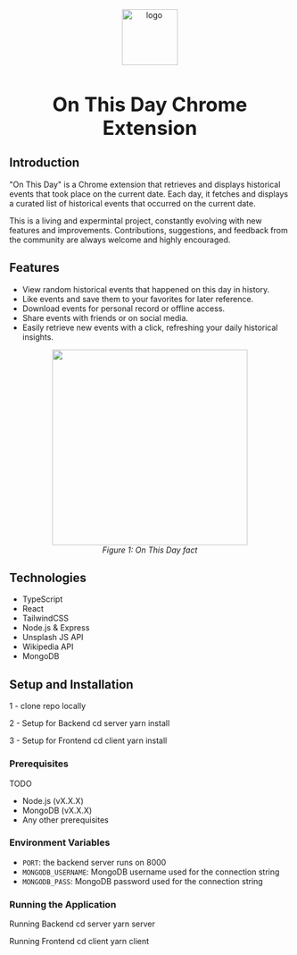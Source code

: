 <div align="center">
    <img src="https://github.com/Randalab6/cr-extension/assets/31637771/f10ff793-deda-4859-a7dd-a6ed1fdd5a38" alt="logo" width="100" height="100">
</div>

<h1 align="center" style="font-size: 2.5em;">On This Day Chrome Extension</h1>





## Introduction
<p>
"On This Day" is a Chrome extension that retrieves and displays historical events that took place on the current date. Each day, it fetches and displays a curated list of historical events that occurred on the current date. 
</p>

This is a living and expermintal project, constantly evolving with new features and improvements. Contributions, suggestions, and feedback from the community are always welcome and highly encouraged.

## Features

- View random historical events that happened on this day in history.
- Like events and save them to your favorites for later reference.
- Download events for personal record or offline access.
- Share events with friends or on social media.
- Easily retrieve new events with a click, refreshing your daily historical insights.

<figure align="center">
    <img width="350" src="https://github.com/Randalab6/cr-extension/assets/31637771/8d6f4635-59c6-464c-8527-9db506a709bb">
    <figcaption><i>Figure 1: On This Day fact</i></figcaption>
</figure>


## Technologies 

- TypeScript
- React
- TailwindCSS
- Node.js & Express
- Unsplash JS API
- Wikipedia API
- MongoDB

## Setup and Installation

1 - clone repo locally

2 - Setup for Backend
    cd server
    yarn install

3 - Setup for Frontend
    cd client
    yarn install

### Prerequisites

TODO
- Node.js (vX.X.X)
- MongoDB (vX.X.X)
- Any other prerequisites

### Environment Variables

- `PORT`: the backend server runs on 8000
-  `MONGODB_USERNAME`: MongoDB username used for the connection string
- `MONGODB_PASS`: MongoDB password used for the connection string

### Running the Application

Running Backend
cd server
yarn server

Running Frontend
cd client
yarn client
